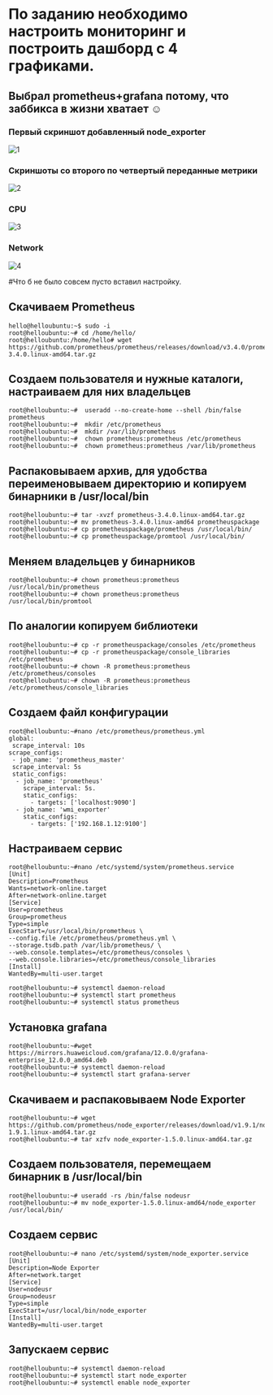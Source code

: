 # По заданию необходимо настроить мониторинг и построить дашборд с 4 графиками.
## Выбрал prometheus+grafana потому, что заббикса в жизни хватает ☺ 

### Первый скриншот добавленный node_exporter
![1](screen/1.png)
### Скриншоты со второго по четвертый переданные метрики 
![2](screen/2.png)
### CPU
![3](screen/3.png)
### Network
![4](screen/4.png)

#Что б не было совсем пусто вставил настройку. 
## Cкачиваем Prometheus
```
hello@helloubuntu:~$ sudo -i
root@helloubuntu:~# cd /home/hello/
root@helloubuntu:/home/hello# wget https://github.com/prometheus/prometheus/releases/download/v3.4.0/prometheus-3.4.0.linux-amd64.tar.gz
```
## Создаем пользователя и нужные каталоги, настраиваем для них владельцев
```
root@helloubuntu:~#  useradd --no-create-home --shell /bin/false prometheus
root@helloubuntu:~#  mkdir /etc/prometheus
root@helloubuntu:~#  mkdir /var/lib/prometheus
root@helloubuntu:~#  chown prometheus:prometheus /etc/prometheus
root@helloubuntu:~#  chown prometheus:prometheus /var/lib/prometheus
```
## Распаковываем архив, для удобства переименовываем директорию и копируем бинарники в /usr/local/bin
```
root@helloubuntu:~# tar -xvzf prometheus-3.4.0.linux-amd64.tar.gz
root@helloubuntu:~# mv prometheus-3.4.0.linux-amd64 prometheuspackage
root@helloubuntu:~# cp prometheuspackage/prometheus /usr/local/bin/
root@helloubuntu:~# cp prometheuspackage/promtool /usr/local/bin/
```
## Меняем владельцев у бинарников
```
root@helloubuntu:~# chown prometheus:prometheus /usr/local/bin/prometheus
root@helloubuntu:~# chown prometheus:prometheus /usr/local/bin/promtool
```
## По аналогии копируем библиотеки
```
root@helloubuntu:~# cp -r prometheuspackage/consoles /etc/prometheus
root@helloubuntu:~# cp -r prometheuspackage/console_libraries /etc/prometheus
root@helloubuntu:~# chown -R prometheus:prometheus /etc/prometheus/consoles
root@helloubuntu:~# chown -R prometheus:prometheus /etc/prometheus/console_libraries
```
## Создаем файл конфигурации
```
root@helloubuntu:~#nano /etc/prometheus/prometheus.yml
global:
 scrape_interval: 10s
scrape_configs:
 - job_name: 'prometheus_master'
 scrape_interval: 5s
 static_configs:
  - job_name: 'prometheus'
    scrape_interval: 5s.
    static_configs:
      - targets: ['localhost:9090']
  - job_name: 'wmi_exporter'
    static_configs:
      - targets: ['192.168.1.12:9100']
```
## Настраиваем сервис
```
root@helloubuntu:~#nano /etc/systemd/system/prometheus.service
[Unit]
Description=Prometheus
Wants=network-online.target
After=network-online.target
[Service]
User=prometheus
Group=prometheus
Type=simple
ExecStart=/usr/local/bin/prometheus \
--config.file /etc/prometheus/prometheus.yml \
--storage.tsdb.path /var/lib/prometheus/ \
--web.console.templates=/etc/prometheus/consoles \
--web.console.libraries=/etc/prometheus/console_libraries
[Install]
WantedBy=multi-user.target
```
```
root@helloubuntu:~# systemctl daemon-reload
root@helloubuntu:~# systemctl start prometheus
root@helloubuntu:~# systemctl status prometheus
```
## Установка grafana
```
root@helloubuntu:~#wget https://mirrors.huaweicloud.com/grafana/12.0.0/grafana-enterprise_12.0.0_amd64.deb
root@helloubuntu:~# systemctl daemon-reload
root@helloubuntu:~# systemctl start grafana-server
```
## Скачиваем и распаковываем Node Exporter
```
root@helloubuntu:~# wget https://github.com/prometheus/node_exporter/releases/download/v1.9.1/node_exporter-1.9.1.linux-amd64.tar.gz
root@helloubuntu:~# tar xzfv node_exporter-1.5.0.linux-amd64.tar.gz
```
## Создаем пользователя, перемещаем бинарник в /usr/local/bin
```
root@helloubuntu:~# useradd -rs /bin/false nodeusr
root@helloubuntu:~# mv node_exporter-1.5.0.linux-amd64/node_exporter /usr/local/bin/
```
## Создаем сервис
```
root@helloubuntu:~# nano /etc/systemd/system/node_exporter.service
[Unit]
Description=Node Exporter
After=network.target
[Service]
User=nodeusr
Group=nodeusr
Type=simple
ExecStart=/usr/local/bin/node_exporter
[Install]
WantedBy=multi-user.target
```
## Запускаем сервис
```
root@helloubuntu:~# systemctl daemon-reload
root@helloubuntu:~# systemctl start node_exporter
root@helloubuntu:~# systemctl enable node_exporter
```
